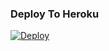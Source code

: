
### Deploy To Heroku

[![Deploy](https://www.herokucdn.com/deploy/button.svg)](https://heroku.com/deploy?template=https://github.com/soursafyona/CVGAFYONA)
